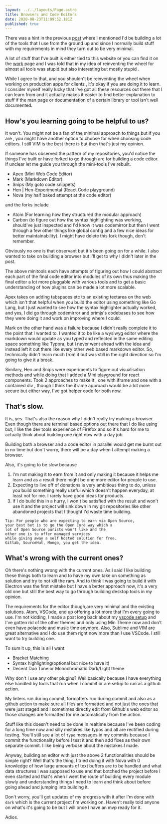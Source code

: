 ```yaml
---
layout: ../../layouts/Page.astro
title: Browsers and Code Editors
date: 2020-08-23T11:09:52.181Z
published: true
---
```


There was a hint in the previous [post](/posts/off-grid-digitally.html) where I mentioned I'd be building a lot of the tools that I use from the ground up and since I normally build stuff with my requirements in mind they turn out to be very minimal.

A lot of stuff that I've built is either tied to this website or you can find it on the [work](https://reaper.im/work) page and I was told that in my idea of reinventing the wheel for almost all tools was stupid but also interesting but mostly stupid .

While I agree to that, and you shouldn't be reinventing the wheel when working on production apps for clients , it's okay if you are doing it to learn. I consider myself really lucky that I've got all these resources out there that I can learn from and it actually makes it easier to find better explanation to stuff if the man page or documentation of a certain library or tool isn't well documented.

## How's you learning going to be helpful to us?

It won't. You might not be a fan of the minimal approach to things but if you are , you might have another option to choose for when choosing code editors. I still VIM is the best there is but then that's just my opinion.

If someone has observed the pattern of my repositories, you'd notice the things I've built or have forked to go through are for building a code editor. If unclear let me guide you through the mini-tools I've rebuilt.

- Apex (Mini Web Code Editor)
- Mark (Markdown Editor)
- Snips (My goto code snippets)
- Hen | Hen-Experimental (React Code playground)
- Nova (my half baked attempt at the code editor)

and the forks include

- Atom (For learning how they structured the modular approach)
- Carbon (to figure out how the syntax highlighting was working, should've just inspected and I'd know it was codemirror but then I went through a few other things like global config and a few nice ideas for better maintainability). I might have delete this fork though, don't remember.

Obviously no one is that observant but it's been going on for a while. I also wanted to take on building a browser but I'll get to why I didn't later in the post.

The above minitools each have attempts of figuring out how I could abstract each part of the final code editor into modules of its own thus making the final editor a lot more pluggable with various tools and to get a basic understanding of how plugins can be made a lot more scalable.

Apex takes on adding tabspaces etc to an existing textarea on the web which isn't that helpful when you build the editor using something like Go Lang, but I just wanted to see how the syntax highlighter actually worked, and yes, I did go through codemirror and primjs's codebases to see how they were doing it and work on improving where I could.

Mark on the other hand was a failure because I didn't really complete it to the point that I wanted to. I wanted it to be like a wysiwyg editor where the markdown would update as you typed and reflected in the same editing space something like Typora, but I never went ahead with the idea and instead left it out there like every other web based markdown editor. So, technically didn't learn much from it but was still in the right direction so I'm going to give it a break.

Similary, Hen and Snips were experiments to figure out visualisation methods and while doing that I added a Mini playground for react components. Took 2 approaches to make it , one with iframe and one with a contained div , though I think the iframe approach would be a lot more secure but either way, I've got helper code for both now.

## That's slow.

It is, yes. That's also the reason why I didn't really try making a browser. Even though there are terminal based options out there that I do like using but, I like the dev tools experience of Firefox and so it's hard for me to actually think about building one right now with a day job.

Building both a browser and a code editor in parallel would get me burnt out in no time but don't worry, there will be a day when I attempt making a browser.

Also, it's going to be slow because

1. I'm not making it to earn from it and only making it because it helps me learn and as a result there might be one more editor for people to use.
2. Expecting to live off of donations is very ambitious thing to do, unless you build something really useful which doesn't happen everyday, at least not for me. I rarely have good ideas for products.
3. If I do build this in a hurry, I won't be satisfied with the result and won't use it and the project will sink down in my git repositories like other abandoned projects that I thought I'd waste time building.

```
Tip: For people who are expecting to earn via Open Source,
your best bet is to go the Open Core way which a
lot of Open Source purists won't like and the
other one is to offer managed services
while giving away a self hosted solution for free.
Gitlab, SourceHut, Mongo, you get the idea.
```

## What's wrong with the current ones?

Oh there's nothing wrong with the current ones. As I said I like building these things both to learn and to have my own take on something as solution and try to not kill the ram.
And to think I was going to build it with Electron was the first mistake but I have a better approach now, it's a very old one but still the best way to go through building desktop tools in my opinion.

The requirements for the editor though,are very minimal and the existing solutions. Atom, VSCode, end up offering a lot more that I'm every going to use.
I'm not kidding, I made a post long back about my [vscode setup](/posts/my-vscode.html) and I've gotten rid of the other themes and only using Min Theme now and don't even have polacode and music time anymore. Also, Sublime and VIM are great alternative and I do use them right now more than I use VSCode. I still want to try building one.

To sum it up, this is all I want

- Bracket Matching
- Syntax highlighting(optional but nice to have it)
- Decent Duo Tone or Monochromatic Dark/Light theme

Why don't I use any other plugins? Well basically because I have everything else handled by tools that run when i commit or are setup to run as a github action.

My linters run during commit, formatters run during commit and also as a github action to make sure all files are formatted and not just the ones that were just staged and I sometimes directly edit from Github's web editor so those changes are formatted for me automatically from the action.

Stuff like this doesn't need to be done in realtime because I've been coding for a long time now and silly mistakes like typos and all are rectified during testing.
You'll still see a lot of `typo` messages in my commits because I commit the functionality before I test it and then add fixes as their own separate commit. I like being verbose about the mistakes I made.

Anyway, building an editor with just the above 2 functionalities should be simple right? Well that's the thing, I tried doing it with Nova with 0 knowledge of how large amounts of text buffers are to be handled and what data structures i was supposed to use and that botched the project before I even started and that's when I went the route of building every module slowly and understanding things I need to learn and think about before going ahead and jumping into building it.

Don't worry, you'll get updates of my progress with it after I'm done with `dark` which is the current project I'm working on. Haven't really told anyone on what's it's going to be but I will once I have an mvp ready for it.

Adios.
